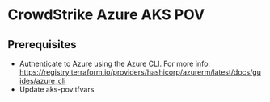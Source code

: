 # CrowdStrike Azure AKS POV

## Prerequisites

- Authenticate to Azure using the Azure CLI.  For more info: https://registry.terraform.io/providers/hashicorp/azurerm/latest/docs/guides/azure_cli 
- Update aks-pov.tfvars